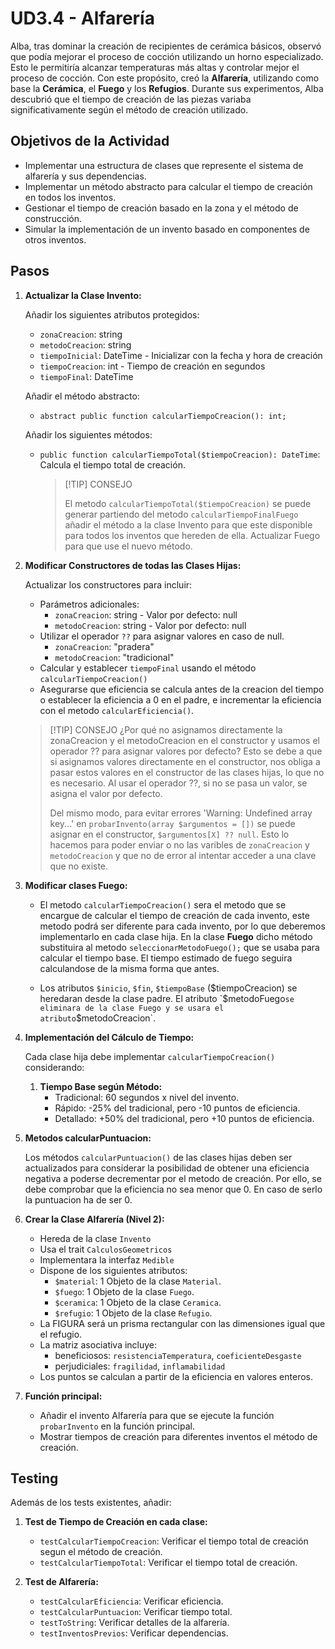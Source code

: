 # UD3.4 - Alfarería

Alba, tras dominar la creación de recipientes de cerámica básicos, observó que podía mejorar el proceso de cocción utilizando un horno especializado. Esto le permitiría alcanzar temperaturas más altas y controlar mejor el proceso de cocción. Con este propósito, creó la **Alfarería**, utilizando como base la **Cerámica**, el **Fuego** y los **Refugios**. Durante sus experimentos, Alba descubrió que el tiempo de creación de las piezas variaba significativamente según el método de creación utilizado.

## Objetivos de la Actividad

- Implementar una estructura de clases que represente el sistema de alfarería y sus dependencias.
- Implementar un método abstracto para calcular el tiempo de creación en todos los inventos.
- Gestionar el tiempo de creación basado en la zona y el método de construcción.
- Simular la implementación de un invento basado en componentes de otros inventos.

## Pasos

1. **Actualizar la Clase Invento:**

   Añadir los siguientes atributos protegidos:
   - `zonaCreacion`: string
   - `metodoCreacion`: string
   - `tiempoInicial`: DateTime - Inicializar con la fecha y hora de creación
   - `tiempoCreacion`: int - Tiempo de creación en segundos
   - `tiempoFinal`: DateTime

   Añadir el método abstracto:
   - `abstract public function calcularTiempoCreacion(): int;`

   Añadir los siguientes métodos:
   - `public function calcularTiempoTotal($tiempoCreacion): DateTime`: Calcula el tiempo total de creación. 
  
      > [!TIP] CONSEJO
      >
      >El metodo `calcularTiempoTotal($tiempoCreacion)` se puede generar partiendo del metodo `calcularTiempoFinalFuego` añadir el método a la clase Invento para que este disponible para todos los inventos que hereden de ella. Actualizar Fuego para que use el nuevo método.

2. **Modificar Constructores de todas las Clases Hijas:**

   Actualizar los constructores para incluir:
   - Parámetros adicionales:
     - `zonaCreacion`: string - Valor por defecto: null
     - `metodoCreacion`: string - Valor por defecto: null
   - Utilizar el operador `??` para asignar valores en caso de null.
     - `zonaCreacion`: "pradera"
     - `metodoCreacion`: "tradicional"
   - Calcular y establecer `tiempoFinal` usando el método `calcularTiempoCreacion()`
   - Asegurarse que eficiencia se calcula antes de la creacion del tiempo o establecer la eficiencia a 0 en el padre, e incrementar la eficiencia con el metodo `calcularEficiencia()`.

   > [!TIP] CONSEJO
   > ¿Por qué no asignamos directamente la zonaCreacion y el metodoCreacion en el constructor y usamos el operador ?? para asignar valores por defecto? Esto se debe a que si asignamos valores directamente en el constructor, nos obliga a pasar estos valores en el constructor de las clases hijas, lo que no es necesario. Al usar el operador ??, si no se pasa un valor, se asigna el valor por defecto.
   >
   >Del mismo modo, para evitar errores 'Warning: Undefined array key...' en `probarInvento(array $argumentos = [])` se puede asignar en el constructor, `$argumentos[X] ?? null`. Esto lo hacemos para poder enviar o no las varibles de `zonaCreacion` y `metodoCreacion` y que no de error al intentar acceder a una clave que no existe.

3. **Modificar clases Fuego:**

   - El metodo `calcularTiempoCreacion()` sera el metodo que se encargue de calcular el tiempo de creación de cada invento, este metodo podrá ser diferente para cada invento, por lo que deberemos implementarlo en cada clase hija. En la clase **Fuego** dicho método substituira al metodo `seleccionarMetodoFuego();` que se usaba para calcular el tiempo base. El tiempo estimado de fuego seguira calculandose de la misma forma que antes.

   - Los atributos `$inicio`, `$fin`, `$tiempoBase` ($tiempoCreacion) se heredaran desde la clase padre. El atributo `$metodoFuego` se eliminara de la clase Fuego y se usara el atributo `$metodoCreacion`.

4. **Implementación del Cálculo de Tiempo:**

   Cada clase hija debe implementar `calcularTiempoCreacion()` considerando:

   1. **Tiempo Base según Método:**
      - Tradicional: 60 segundos x nivel del invento.
      - Rápido: -25% del tradicional, pero -10 puntos de eficiencia.
      - Detallado: +50% del tradicional, pero +10 puntos de eficiencia.

5. **Metodos calcularPuntuacion:**

   Los métodos `calcularPuntuacion()` de las clases hijas deben ser actualizados para considerar la posibilidad de obtener una eficiencia negativa a poderse decrementar por el metodo de creación. Por ello, se debe comprobar que la eficiencia no sea menor que 0. En caso de serlo la puntuacion ha de ser 0.

6. **Crear la Clase Alfarería (Nivel 2):**

   - Hereda de la clase `Invento`
   - Usa el trait `CalculosGeometricos`
   - Implementara la interfaz `Medible`
   - Dispone de los siguientes atributos:
     - `$material`: 1 Objeto de la clase `Material`.
     - `$fuego`: 1 Objeto de la clase `Fuego`.
     - `$ceramica`: 1 Objeto de la clase `Ceramica`.
     - `$refugio`: 1 Objeto de la clase `Refugio`.  
   - La FIGURA será un prisma rectangular con las dimensiones igual que el refugio.
   - La matriz asociativa incluye:
      - beneficiosos: `resistenciaTemperatura`, `coeficienteDesgaste`
      - perjudiciales: `fragilidad`, `inflamabilidad`
   - Los puntos se calculan a partir de la eficiencia en valores enteros.

7. **Función principal:**
   - Añadir el invento Alfarería para que se ejecute la función `probarInvento` en la función principal.
   - Mostrar tiempos de creación para diferentes inventos el método de creación.

## Testing

Además de los tests existentes, añadir:

1. **Test de Tiempo de Creación en cada clase:**
   - `testCalcularTiempoCreacion`: Verificar el tiempo total de creación segun el método de creación.
   - `testCalcularTiempoTotal`: Verificar el tiempo total de creación.

2. **Test de Alfarería:**
   - `testCalcularEficiencia`: Verificar eficiencia.
   - `testCalcularPuntuacion`: Verificar tiempo total.
   - `testToString`: Verificar detalles de la alfarería.
   - `testInventosPrevios`: Verificar dependencias.